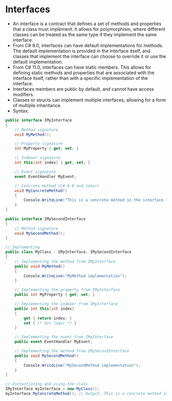 # Interfaces

- An interface is a contract that defines a set of methods and properties that a class must implement. It allows for polymorphism, where different classes can be treated as the same type if they implement the same interface.
- From C# 8.0, interfaces can have default implementations for methods. The default implementation is provided in the interface itself, and classes that implement the interface can choose to override it or use the default implementation.
- From C# 11.0, interfaces can have static members. This allows for defining static methods and properties that are associated with the interface itself, rather than with a specific implementation of the interface.
- Interfaces members are public by default, and cannot have access modifiers.
- Classes or structs can implement multiple interfaces, allowing for a form of multiple inheritance.
- Syntax:

```csharp
public interface IMyInterface
{
    // Method signature
    void MyMethod();

    // Property signature
    int MyProperty { get; set; }

    // Indexer signature
    int this[int index] { get; set; }

    // Event signature
    event EventHandler MyEvent;

    // Concrete method (C# 8.0 and later)
    void MyConcreteMethod()
    {
        Console.WriteLine("This is a concrete method in the interface.");
    }
}

public interface IMySecondInterface
{
    // Method signature
    void MySecondMethod();
}

// Implementing
public class MyClass : IMyInterface, IMySecondInterface
{
    // Implementing the method from IMyInterface
    public void MyMethod()
    {
        Console.WriteLine("MyMethod implementation");
    }

    // Implementing the property from IMyInterface
    public int MyProperty { get; set; }

    // Implementing the indexer from IMyInterface
    public int this[int index]
    {
        get { return index; }
        set { /* Set logic */ }
    }

    // Implementing the event from IMyInterface
    public event EventHandler MyEvent;

    // Implementing the method from IMySecondInterface
    public void MySecondMethod()
    {
        Console.WriteLine("MySecondMethod implementation");
    }
}

// Instantiating and using the class
IMyInterface myInterface = new MyClass();
myInterface.MyConcreteMethod(); // Output: This is a concrete method in the interface.
```
